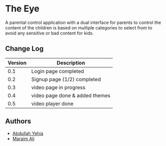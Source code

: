 # The Eye

A parental control application with a dual interface for parents to control
the content of the children is based on multiple categories to select from
to avoid any sensitive or bad content for kids.

## Change Log

| Version | Description                    |
|---------|--------------------------------|
| 0.1     | Login page completed           |
| 0.2     | Signup page (1/2) completed    |
| 0.3     | video page in progress         |
| 0.4     | video page done & added themes |
| 0.5     | video player done              |

## Authors

- [Abdullah Yehia](https://github.com/A-Yehia19)
- [Maraim Ali](https://github.com/mariam2001)
